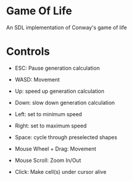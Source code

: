 Game Of Life
============

An SDL implementation of Conway's game of life

Controls
========

- ESC: Pause generation calculation

- WASD: Movement

- Up: speed up generation calculation
- Down: slow down generation calculation
- Left: set to minimum speed
- Right: set to maximum speed

- Space: cycle through preselected shapes

- Mouse Wheel + Drag: Movement
- Mouse Scroll: Zoom In/Out
- Click: Make cell(s) under cursor alive
